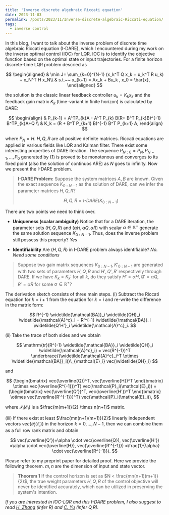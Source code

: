 ```yaml
---
title: 'Inverse discrete algebraic Riccati equation'
date: 2023-11-03
permalink: /posts/2023/11/Inverse-discrete-algebraic-Riccati-equation/
tags:
  - inverse control
---
```


In this blog, I want to talk about the inverse problem of discrete time algebraic Riccati equation (I-DARE), which I encountered during my work on the inverse optimal control (IOC) for LQR. 
IOC is to identify the objective function based on the optimal state or input trajectories. For a finite horizon discrete-time LQR problem descried as  

$$ 
\begin{aligned}
& \min J= \sum_{k=0}^{N-1} (x_k^T Q x_k + u_k^T R u_k) + x_N^T H x_N\\   
& s.t.~~ x_{k+1} = Ax_k + Bu_k , x_0 = \bar{x},
\end{aligned}
$$

the solution is the classic linear feedback controller $u_k = K_k x_k$ and the feedback gain matrix $K_k$ (time-variant in finite horizon) is calculated by DARE:  

$$
\begin{align}
& P_{k-1} = A^TP_{k}A - A^T P_{k} B(R+ B^T P_{k}B)^{-1} B^TP_{k}A+Q \\
& K_k =  (R + B^T P_{k+1} B)^{-1} B^T P_{k+1} A,
\end{align}
$$

where $P_N = H$. $H,Q,R$ are all positive definite matrices. Riccati equations are applied in various fields like LQR and Kalman filter. There exist some interesting properties of DARE iteration. The sequence $P_{N:0} = P_N, P_{N=1}, ...,P_0$ generated by (1) is proved to be monotonous and converges to its fixed point (also the solution of continuos ARE) as $N$ goes to infinity. Now we present the I-DARE problem.

>**I-DARE Problem:** Suppose the system matrices $A,B$ are known. Given the exact sequence $K_{0:N-1}$ as the solution of  DARE, can we infer the parameter matrices $H,Q,R$?
>
> $$ \hat{H},\hat{Q},\hat{R} = \textit{I-DARE}(K_{0:N-1}) $$

There are two points we need to think over.
* **Uniqueness (scalar ambiguity)**
  Notice that for a DARE iteration, the parameter sets $(H,Q,R)$ and $(\alpha H, \alpha Q, \alpha R)$ with scalar $\alpha \in \mathbb{R}^+$ generate the same solution sequence $K_{0:N-1}$. Thus, does the inverse problem still possess this property? *Yes*

* **Identifiability**
  Are $(H,Q,R)$ in I-DARE problem always identifiable? *No. Need some conditions*

> Suppose two gain matrix sequences $K_{0:N-1}, K'_{0:N-1}$ are generated with two sets of parameters ${H},{Q},{R}$ and ${H'},{Q'},{R'}$ respectively through DARE. If we have $K_k=K_k'$ for all $k$, do they satisfy ${H'} = \alpha H, {Q'} = \alpha Q, {R'}=\alpha R$ for some $\alpha \in \mathbb{R}^+$?

The derivation sketch consists of three main steps. (i) Subtract the Riccati equation for $k=i+1$ from the equation for $k=i$ and re-write the difference in the matrix form: 

$$
R^{-1} \widetilde{\mathcal{BA}}_i \widetilde{QH}_i \widetilde{\mathcal{A}^c}_i = R'^{-1} \widetilde{\mathcal{BA}}_i \widetilde{Q'H'}_i \widetilde{\mathcal{A}^c}_i.
$$

(ii) Take the trace of both sides and we obtain 

$$
\mathrm{tr}(R^{-1} \widetilde{\mathcal{BA}}_i \widetilde{QH}_i \widetilde{\mathcal{A}^c}_i) = vec(R^{-1})^T \underbrace{(\widetilde{\mathcal{A}^c}_i^T \otimes \widetilde{\mathcal{BA}}_i)}\_{\mathcal{E}_i} vec(\widetilde{QH}_i)
$$

and

$$
(\begin{bmatrix}
vec(\overline{Q})^T, vec(\overline{H})^T
\end{bmatrix} \otimes vec(\overline{R^{-1}})^T) vec(\mathcal{P}_i(\mathcal{E}_i))  = (\begin{bmatrix}
vec(\overline{Q'})^T, vec(\overline{H'})^T
\end{bmatrix} \otimes vec(\overline{R'^{-1}})^T) vec(\mathcal{P}_i(\mathcal{E}_i)),
$$

where $\mathcal{P}_i(\mathcal{E}_i)$ is a $\frac{m(m+1)}{2} \times n(n+1)$ matrix.  

(iii) If there exist at least $\frac{mn(n+1)(m+1)}{2}$ linearly independent vectors 
$vec(\mathcal{P}_i(\mathcal{E}_i))$ in the horizon $k=0,\dots, N-1$, then we can combine them as a full row rank matrix and obtain

$$
vec(\overline{Q'})=\alpha \cdot vec(\overline{Q}), vec(\overline{H'}) =\alpha \cdot vec(\overline{H}), vec(\overline{R'^{-1}}) =\frac{1}{\alpha} \cdot vec(\overline{R^{-1}}).
$$

Please refer to my preprint paper for detailed proof. Here we provide the following theorem. $m,n$ are the dimension of input and state vector.
>**Theorem 1** If the control horizon is set as $N < \frac{mn(n+1)(m+1)}{2}$, the true weight parameters $H,Q,R$ of the control objective will never be identified accurately, which can be utilized in preserving the system's intention.

*If you are interested in IOC-LQR and this I-DARE problem, I also suggest to read [H. Zhang](https://www.sciencedirect.com/science/article/pii/S0005109819304546) (infer R) and [C. Yu](https://www.sciencedirect.com/science/article/pii/S0005109821001564) (infer Q,R).*
